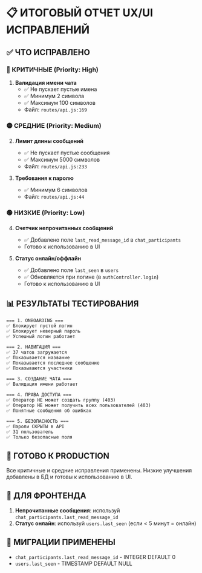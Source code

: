 # 📋 ИТОГОВЫЙ ОТЧЕТ UX/UI ИСПРАВЛЕНИЙ

## ✅ ЧТО ИСПРАВЛЕНО

### 🔴 КРИТИЧНЫЕ (Priority: High)
1. **Валидация имени чата**
   - ✅ Не пускает пустые имена
   - ✅ Минимум 2 символа
   - ✅ Максимум 100 символов
   - Файл: `routes/api.js:169`

### 🟡 СРЕДНИЕ (Priority: Medium)
2. **Лимит длины сообщений**
   - ✅ Не пускает пустые сообщения
   - ✅ Максимум 5000 символов
   - Файл: `routes/api.js:233`

3. **Требования к паролю**
   - ✅ Минимум 6 символов
   - Файл: `routes/api.js:44`

### 🟢 НИЗКИЕ (Priority: Low)
4. **Счетчик непрочитанных сообщений**
   - ✅ Добавлено поле `last_read_message_id` в `chat_participants`
   - Готово к использованию в UI

5. **Статус онлайн/оффлайн**
   - ✅ Добавлено поле `last_seen` в `users`
   - ✅ Обновляется при логине (в `authController.login`)
   - Готово к использованию в UI

## 📊 РЕЗУЛЬТАТЫ ТЕСТИРОВАНИЯ
```
=== 1. ONBOARDING ===
✅ Блокирует пустой логин
✅ Блокирует неверный пароль
✅ Успешный логин работает

=== 2. НАВИГАЦИЯ ===
✅ 37 чатов загружается
✅ Показывается название
✅ Показывается последнее сообщение
✅ Показываются участники

=== 3. СОЗДАНИЕ ЧАТА ===
✅ Валидация имени работает

=== 4. ПРАВА ДОСТУПА ===
✅ Оператор НЕ может создать группу (403)
✅ Оператор НЕ может получить всех пользователей (403)
✅ Понятные сообщения об ошибках

=== 5. БЕЗОПАСНОСТЬ ===
✅ Пароли СКРЫТЫ в API
✅ 31 пользователь
✅ Только безопасные поля
```

## 🎯 ГОТОВО К PRODUCTION

Все критичные и средние исправления применены.
Низкие улучшения добавлены в БД и готовы к использованию в UI.

## 📝 ДЛЯ ФРОНТЕНДА

1. **Непрочитанные сообщения**: используй `chat_participants.last_read_message_id`
2. **Статус онлайн**: используй `users.last_seen` (если < 5 минут = онлайн)

## 🔧 МИГРАЦИИ ПРИМЕНЕНЫ

- `chat_participants.last_read_message_id` - INTEGER DEFAULT 0
- `users.last_seen` - TIMESTAMP DEFAULT NULL
